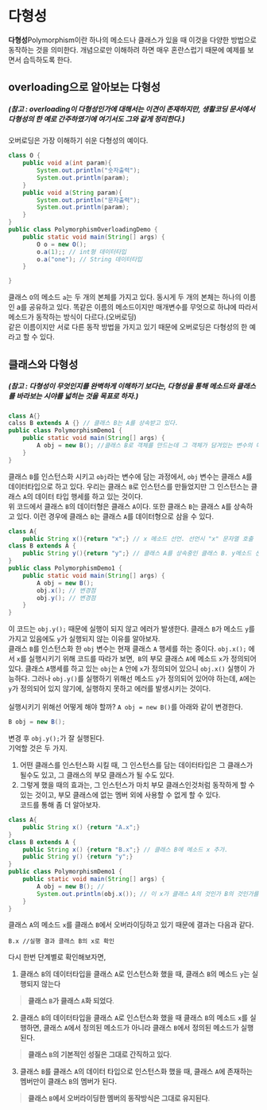 # 다형성
**다형성**Polymorphism이란 하나의 메소드나 클래스가 있을 때 이것을 다양한 방법으로 동작하는 것을 의미한다.
개념으로만 이해하려 하면 매우 혼란스럽기 때문에 예제를 보면서 습득하도록 한다.

## overloading으로 알아보는 다형성
##### (참고 : overloading이 다형성인가에 대해서는 이견이 존재하지만, 생활코딩 문서에서 다형성의 한 예로 간주하였기에 여기서도 그와 같게 정리한다.)<br>
오버로딩은 가장 이해하기 쉬운 다형성의 예이다.
```java
class O {
	public void a(int param){
        System.out.println("숫자출력");
        System.out.println(param);
    }
    public void a(String param){
        System.out.println("문자출력");
        System.out.println(param);
    }
}
public class PolymorphismOverloadingDemo {
	public static void main(String[] args) {
		O o = new O();
		o.a(1);; // int형 데이터타입
		o.a("one"); // String 데이터타입
	}

}
```
클래스 `O`의 메소드 `a`는 두 개의 본체를 가지고 있다. 동시게 두 개의 본체는 하나의 이름인 a를 공유하고 있다. 
똑같은 이름의 메소드이지만 매개변수를 무엇으로 하냐에 따라서 메소드가 동작하는 방식이 다르다.(오버로딩)<br>
같은 이름이지만 서로 다른 동작 방법을 가지고 있기 때문에 오버로딩은 다형성의 한 예라고 할 수 있다. 

## 클래스와 다형성
##### (참고 : 다형성이 무엇인지를 완벽하게 이해하기 보다는, 다형성을 통해 메소드와 클래스를 바라보는 시야를 넓히는 것을 목표로 하자.)
```java
class A{}
calss B extends A {} // 클래스 B는 A를 상속받고 있다.
public class PolymorphismDemo1 {
    public static void main(String[] args) {
        A obj = new B(); //클래스 B로 객체를 만드는데 그 객체가 담겨있는 변수의 데이터 타입이 A이다.
    }
}
```
클래스 `B`를 인스턴스화 시키고 `obj`라는 변수에 담는 과정에서, `obj` 변수는 클래스 `A`를 데이터타입으로 하고 있다.
우리는 클래스 `B`로 인스턴스를 만들었지만 그 인스턴스는 클래스 `A`의 데이터 타입 행세를 하고 있는 것이다. <br>
위 코드에서 클래스 `B`의 데이터형은 클래스 `A`이다. 또한 클래스 `B`는 클래스 `A`를 상속하고 있다.
이런 경우에 클래스 `B`는 클래스 `A`를 데이터형으로 삼을 수 있다. 
```java
class A{
    public String x(){return "x";} // x 메소드 선언. 선언시 "x" 문자열 호출
class B extends A {
    public String y(){return "y";} // 클래스 A를 상속중인 클래스 B. y메소드 선언. 선언시 "y"문자열 호출
}
public class PolymorphismDemo1 {
    public static void main(String[] args) {
        A obj = new B();
        obj.x(); // 변경점
        obj.y(); // 변경점
    }
}
```
이 코드는 `obj.y();` 때문에 실행이 되지 않고 에러가 발생한다. 클래스 `B`가 메소드 `y`를 가지고 있음에도 `y`가 실행되지 않는 이유를 알아보자.<br> 
클래스 `B`를 인스턴스화 한 `obj` 변수는 현재 클래스 `A` 행세를 하는 중이다. 
`obj.x();` 에서 `x`를 실행시키기 위해 코드를 따라가 보면,` B`의 부모 클래스 `A`에 메소드 `x`가 정의되어 있다.
클래스 `A`행세를 하고 있는 `obj`는 `A` 안에 `x`가 정의되어 있으니 `obj.x()` 실행이 가능하다.
그러나 `obj.y()`를 실행하기 위해선 메소드 `y`가 정의되어 있어야 하는데, `A`에는 `y`가 정의되어 있지 않기에, 실행하지 못하고 에러를 발생시키는 것이다.<br><br>
실행시키기 위해선 어떻게 해야 할까? `A obj = new B()`를 아래와 같이 변경한다.
```java
B obj = new B();
```
변경 후 `obj.y();`가 잘 실행된다. 
<br>
기억할 것은 두 가지.<br>
1. 어떤 클래스를 인스턴스화 시킬 때, 그 인스턴스를 담는 데이터타입은 그 클래스가 될수도 있고, 그 클래스의 부모 클래스가 될 수도 있다.
2. 그렇게 했을 때의 효과는, 그 인스턴스가 마치 부모 클래스인것처럼 동작하게 할 수 있는 것이고,
부모 클래스에 없는 멤버 외에 사용할 수 없게 할 수 있다. <br>
코드를 통해 좀 더 알아보자.
```java
class A{
    public String x() {return "A.x";} 
}
class B extends A {
    public String x() {return "B.x";} // 클래스 B에 메소드 x 추가.
    public String y() {return "y";}
}
public class PolymorphismDemo1 {
    public static void main(String[] args) {
        A obj = new B(); // 
        System.out.println(obj.x()); // 이 x가 클래스 A의 것인가 B의 것인가를 확인하기 위해 출력
    }
}
```
클래스 `A`의 메소드 `x`를 클래스 `B`에서 오버라이딩하고 있기 때문에 결과는 다음과 같다.
```
B.x //실행 결과 클래스 B의 x로 확인
```
다시 한번 단계별로 확인해보자면,<br>
1. 클래스 `B`의 데이터타입을 클래스 `A`로 인스턴스화 했을 때, 클래스 `B`의 메소드 `y`는 실행되지 않는다 
> **클래스 `B`가 클래스 `A`화 되었다**.
2. 클래스 `B`의 데이터타입을 클래스 `A`로 인스턴스화 했을 때 클래스 `B`의 메소드 `x`를 실행하면, 클래스 `A`에서 정의된 메소드가 아니라 클래스 `B`에서 정의된 메소드가 실행된다. 
> **클래스 `B`의 기본적인 성질은 그대로 간직하고 있다**.
3. 클래스 `B`를 클래스 `A`의 데이터 타입으로 인스턴스화 했을 때, 클래스 `A`에 존재하는 멤버만이 클래스 `B`의 멤버가 된다.
> **클래스 `B`에서 오버라이딩한 멤버의 동작방식은 그대로 유지된다**.
